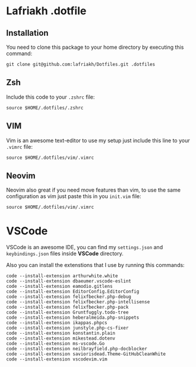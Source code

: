 # Lafriakh .dotfile

## Installation

You need to clone this package to your home directory by executing this command:

    git clone git@github.com:lafriakh/Dotfiles.git .dotfiles

## Zsh

Include this code to your `.zshrc` file:

    source $HOME/.dotfiles/.zshrc


## VIM

Vim is an awesome text-editor to use my setup just include this line to your `.vimrc` file:

    source $HOME/.dotfiles/vim/.vimrc

## Neovim

Neovim also great if you need move features than vim, to use the same configuration as vim just paste this in you `init.vim` file:

    source $HOME/.dotfiles/vim/.vimrc

# VSCode

VSCode is an awesome IDE, you can find my `settings.json` and `keybindings.json` files inside **VSCode** directory.

Also you can install the extenstions that I use by running this commands:

    code --install-extension arthurwhite.white
    code --install-extension dbaeumer.vscode-eslint
    code --install-extension eamodio.gitlens
    code --install-extension EditorConfig.EditorConfig
    code --install-extension felixfbecker.php-debug
    code --install-extension felixfbecker.php-intellisense
    code --install-extension felixfbecker.php-pack
    code --install-extension Gruntfuggly.todo-tree
    code --install-extension heberalmeida.php-snippets
    code --install-extension ikappas.phpcs
    code --install-extension junstyle.php-cs-fixer
    code --install-extension konstantin.plain
    code --install-extension mikestead.dotenv
    code --install-extension ms-vscode.Go
    code --install-extension neilbrayfield.php-docblocker
    code --install-extension saviorisdead.Theme-GitHubCleanWhite
    code --install-extension vscodevim.vim